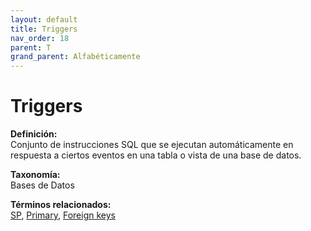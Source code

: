 ```yaml
---
layout: default
title: Triggers
nav_order: 18
parent: T
grand_parent: Alfabéticamente
---
```


# Triggers

**Definición:**  
Conjunto de instrucciones SQL que se ejecutan automáticamente en respuesta a ciertos eventos en una tabla o vista de una base de datos.

**Taxonomía:**  
Bases de Datos

**Términos relacionados:**  
[SP](https://maleniski.github.io/diccionario-angl-tec-mx/docs/alfabeticamente/S/sp.html), [Primary](https://maleniski.github.io/diccionario-angl-tec-mx/docs/alfabeticamente/P/primary.html), [Foreign keys](https://maleniski.github.io/diccionario-angl-tec-mx/docs/alfabeticamente/F/foreign-keys.html)
